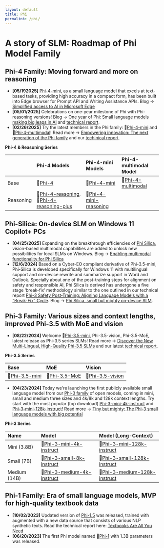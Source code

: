 ```yaml
---
layout: default
title: Phi
permalink: /phi/
---
```


# A story of SLM: Roadmap of Phi Model Family

## Phi-4 Family: Moving forward and more on reasoning
* **\[05/192025\]** [Phi-4-mini](https://huggingface.co/microsoft/Phi-4-mini-instruct), as a small language model that excels at text-based tasks, providing high accuracy in a compact form, has been built into Edge browser for Prompt API and Writing Assistance APIs. Blog <span>&#8594;</span> [Simplified access to AI in Microsoft Edge](https://blogs.windows.com/msedgedev/2025/05/19/introducing-the-prompt-and-writing-assistance-apis/?user_id=67f3f84f6abb76033cd591d4&sn_type=LINKEDIN&cpost_id=682b9af719eb291191dc80fa&post_id=100007940800559&asset_id=ADVOCACY_205_682b97c1f930a4013428bd03)
* **\[05/01/2025\]** Celebrations on one-year milestone of Phi with Phi-reasoning versions! Blog <span>&#8594;</span> [One year of Phi: Small language models making big leaps in AI](https://azure.microsoft.com/en-us/blog/one-year-of-phi-small-language-models-making-big-leaps-in-ai/) and [technical report](https://arxiv.org/abs/2504.21233). 
* **\[02/26/2025\]** Try the latest members in the Phi family: <span>&#x1F917;</span>[Phi-4-mini](https://huggingface.co/microsoft/Phi-4-mini-instruct) and <span>&#x1F917;</span>[Phi-4-multimodal](https://huggingface.co/microsoft/Phi-4-multimodal-instruct)! Read more <span>&#8594;</span> [Empowering innovation: The next generation of the Phi family](https://azure.microsoft.com/en-us/blog/empowering-innovation-the-next-generation-of-the-phi-family/) and our [techinical report](https://arxiv.org/abs/2503.01743).

**Phi-4 & Reasoning Series**

| | Phi-4 Models |  Phi-4-mini Models | Phi-4-multimodal Model |
|:------- |:-------|:-------|:-------|
| Base | <span>&#x1F917;</span>[Phi-4](https://huggingface.co/microsoft/phi-4) | <span>&#x1F917;</span>[Phi-4-mini](https://huggingface.co/microsoft/Phi-4-mini-instruct) | <span>&#x1F917;</span>[Phi-4-multimodal](https://huggingface.co/microsoft/Phi-4-multimodal-instruct) | 
| Reasoning | <span>&#x1F917;</span>[Phi-4-reasoning](https://huggingface.co/microsoft/Phi-4-reasoning), <span>&#x1F917;</span>[Phi-4-reasoning-plus](https://huggingface.co/microsoft/Phi-4-reasoning-plus) |  <span>&#x1F917;</span>[Phi-4-mini-reasoning](https://huggingface.co/microsoft/Phi-4-mini-reasoning) |  |

## Phi-Silica: On-device SLM on Windows 11 Copilot+ PCs
* **\[04/25/2025\]** Expanding on the breakthrough efficiencies of [Phi Silica](https://learn.microsoft.com/en-us/windows/ai/apis/phi-silica), vision-based multimodal capabilities are added to unlock new possibilities for local SLMs on Windows. Blog <span>&#8594;</span> [Enabling multimodal functionality for Phi Silica](https://blogs.windows.com/windowsexperience/2025/04/25/enabling-multimodal-functionality-for-phi-silica/)
* **\[12/6/2024\]** Based on a Cyber-EO compliant derivative of Phi-3.5-mini, Phi-Silica is developed specifically for Windows 11 with multilingual support and on-device rewrite and summarize support in Word and Outlook. Specially about one of the post-training steps for alignment on safety and responsible AI, Phi Silica is derived has undergone a five stage ‘break-fix’ methodology similar to the one outlined in our technical report [Phi-3 Safety Post-Training: Aligning Language Models with a “Break-Fix” Cycle](https://arxiv.org/abs/2407.13833). Blog <span>&#8594;</span> [Phi Silica, small but mighty on-device SLM](https://blogs.windows.com/windowsexperience/2024/12/06/phi-silica-small-but-mighty-on-device-slm/).

## Phi-3 Family: Various sizes and context lengths, improved Phi-3.5 with MoE and vision

* **\[08/22/2024\]** Welcome <span>&#x1F917;</span>[Phi-3.5-mini](https://huggingface.co/microsoft/Phi-3.5-mini-instruct), Phi-3.5-vision, Phi-3.5-MoE, latest release as Phi-3.5 series SLMs! Read more <span>&#8594;</span> [Discover the New Multi-Lingual, High-Quality Phi-3.5 SLMs](https://techcommunity.microsoft.com/blog/azure-ai-services-blog/discover-the-new-multi-lingual-high-quality-phi-3-5-slms/4225280) and our latest [technical report](https://export.arxiv.org/abs/2404.14219).

**Phi-3.5 Series**

| Base |  MoE  |     Vision |
|:-------|:-------| :------------------------|
| <span>&#x1F917;</span>[Phi-3.5-mini](https://huggingface.co/microsoft/Phi-3.5-mini-instruct) | <span>&#x1F917;</span>[Phi-3.5-MoE](https://huggingface.co/microsoft/Phi-3.5-MoE-instruct) | <span>&#x1F917;</span>[Phi-3.5-vision](https://huggingface.co/microsoft/Phi-3.5-vision-instruct) |

* **\[04/23/2024\]** Today we're launching the first publicly available small language model from our [Phi-3 family](https://huggingface.co/collections/microsoft/phi-3-6626e15e9585a200d2d761e3) of open models, coming in mini, small and medium three sizes and 4k/8k and 128k context lengths. Try start with the most popular (top download) [Phi-3-mini-4k-instruct](https://huggingface.co/microsoft/Phi-3-mini-4k-instruct) and [Phi-3-mini-128k-instruct](https://huggingface.co/microsoft/Phi-3-mini-128k-instruct)! Read more <span>&#8594;</span> [Tiny but mighty: The Phi-3 small language models with big potential](https://news.microsoft.com/source/features/ai/the-phi-3-small-language-models-with-big-potential/?ocid=FY24_soc_omc_br_li_Phi3)

**Phi-3 Series**

| Name |  Model  |           Model (Long-Context) |
|:-------|:-------| :------------------------|
| Mini (3.8B) | <span>&#x1F917;</span>[Phi-3-mini-4k-instruct](https://huggingface.co/microsoft/Phi-3-mini-4k-instruct) | <span>&#x1F917;</span>[Phi-3-mini-128k-instruct](https://huggingface.co/microsoft/Phi-3-mini-128k-instruct) | 
| Small (7B) | <span>&#x1F917;</span>[Phi-3-small-8k-instruct](https://huggingface.co/microsoft/Phi-3-small-8k-instruct) | <span>&#x1F917;</span>[Phi-3-small-128k-instruct](https://huggingface.co/microsoft/Phi-3-small-128k-instruct) | 
| Medium (14B) |<span>&#x1F917;</span>[Phi-3-medium-4k-instruct](https://huggingface.co/microsoft/Phi-3-medium-4k-instruct)  | <span>&#x1F917;</span>[Phi-3-medium-128k-instruct](https://huggingface.co/microsoft/Phi-3-medium-128k-instruct) | 

## Phi-1 Family: Era of small language models, MVP for high-quality textbook data
* **\[10/02/2023\]** Updated version of [Phi-1.5](https://huggingface.co/microsoft/phi-1_5) was released, trained with augmented with a new data source that consists of various NLP synthetic texts. Read the technical report here: [Textbooks Are All You Need](https://arxiv.org/abs/2306.11644)
* **\[06/20/2023\]** The first Phi model named <span>&#x1F917;</span>[Phi-1](https://huggingface.co/microsoft/phi-1) with 1.3B parameters was released. 
